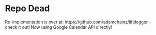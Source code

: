 Repo Dead
=========

Re-implementation is over at: https://github.com/adamchainz/lifelogger - check it out! Now using Google Calendar API directly!
